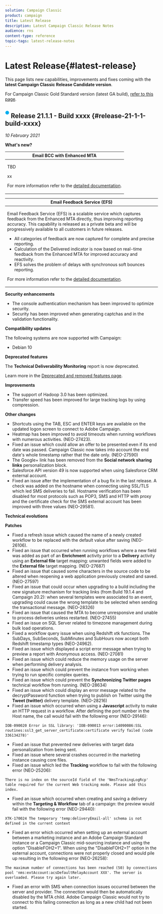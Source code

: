 ```yaml
---
solution: Campaign Classic
product: campaign
title: Latest Release
description: Latest Campaign Classic Release Notes
audience: rns
content-type: reference
topic-tags: latest-release-notes
---
```


# Latest Release{#latest-release}

This page lists new capabilities, improvements and fixes coming with the **latest Campaign Classic Release Candidate version**.

For Campaign Classic Gold Standard version (latest GA build), [refer to this page](../../rn/using/gold-standard.md).

## ![](assets/do-not-localize/blue_2.png) Release 21.1.1 - Build xxxx {#release-21-1-1-build-xxxx}

_10 February 2021_

**What's new?**

<table> 
<thead>
<tr> 
<th> <strong>Email BCC with Enhanced MTA</strong><br /> </th> 
</tr> 
</thead> 
<tbody> 
<tr> 
<td> <p>TBD
</p>
<p>xx
</p>
<p>For more information refer to the <a href="../../installation/using/email-archiving.md#email-bcc-with-enhanced-mta">detailed documentation</a>.</p>
</td> 
</tr> 
</tbody> 
</table>

<table> 
<thead>
<tr> 
<th> <strong>Email Feedback Service (EFS)</strong><br /> </th> 
</tr> 
</thead> 
<tbody> 
<tr> 
<td> <p>Email Feedback Service (EFS) is a scalable service which captures feedback from the Enhanced MTA directly, thus improving reporting accuracy. This capability is released as a private beta and will be progressively available to all customers in future releases.
<ul>
<li>All categories of feedback are now captured for complete and precise reporting.
</li>
<li>Calculation of the Delivered indicator is now based on real-time feedback from the Enhanced MTA for improved accuracy and reactivity.
</li>
<li>EFS solves the problem of delays with synchronous soft bounces reporting.
</li>
</ul>
</p>
<p>For more information refer to the <a href="../../delivery/using/sending-with-enhanced-mta.md#efs">detailed documentation</a>.</p>
</td> 
</tr> 
</tbody> 
</table>

**Security enhancements**

* The console authentication mechanism has been improved to optimize security.
* Security has been improved when generating captchas and in the validation functionality.

**Compatibility updates**

The following systems are now supported with Campaign:

* Debian 10

**Deprecated features**

The **Technical Deliverability Monitoring** report is now deprecated. 

Learn more in the [Deprecated and removed features page](../../rn/using/deprecated-features.md).

**Improvements**

* The support of Hadoop 3.0 has been optimized.
* Transfer speed has been improved for large tracking logs by using compression.

**Other changes**

* Shortcuts using the TAB, ESC and ENTER keys are available on the updated logon screen to connect to Adobe Campaign.
* Heatmap has been improved to avoid timeouts when running workflows with numerous activities. (NEO-27423).
* Fixed an issue which could allow an offer to be presented even if its end date was passed. Campaign Classic now takes into account the end date's whole timestamp rather that the date only. (NEO-27590)
* The Google+ link has been removed from the **Social network sharing links** personalization block.
* Salesforce API version 49 is now supported when using Salesforce CRM external account.
* Fixed an issue after the implementation of a bug fix in the last release. A check was added on the hostname when connecting using SSL/TLS which led SMS deliveries to fail. Hostname verification has been disabled for most protocols such as POP3, SMS and HTTP with proxy and the certificate check for the SMS external account has been improved with three values (NEO-29581).

**Technical evolutions**


**Patches**

* Fixed a refresh issue which caused the name of a newly created workflow to be replaced with the default value after saving (NEO-26106).
* Fixed an issue that occurred when running workflows where a new field was added as part of an **Enrichment** activity prior to a **Delivery** activity using an **External file** target mapping: unwanted fields were added to the **External file** target mapping. (NEO-27687)
* Fixed an issue that caused some characters in the source code to be altered when reopening a web application previously created and saved. (NEO-27597)
* Fixed an issue that could occur when upgrading to a build including the new signature mechanism for tracking links (from Build 19.1.4 and Campaign 20.2): when several templates were associated to an event, upgrading could cause the wrong template to be selected when sending the transactional message. (NEO-28326)
* Fixed an issue that caused the MTA to become unresponsive and unable to process deliveries unless restarted. (NEO-27455)
* Fixed an issue on SQL Server related to timezone management during bulk load operations.
* Fixed a workflow query issue when using Redshift xtk functions. The SubDays, SubSeconds, SubMinutes and SubHours now accept both Redshift timestamp types (NEO-24962).
* Fixed an issue which displayed a script error message when trying to preview a report with Anonymous access. (NEO-27081)
* Fixed an issue which could reduce the memory usage on the server when performing delivery analysis.
* Fixed an issue which could prevent the instance from working when trying to run specific complex queries.
* Fixed an issue which could prevent the **Synchronizing Twitter pages** technical workflow from running. (NEO-28634)
* Fixed an issue which could display an error message related to the decryptPassword function when trying to publish on Twitter using the **Tweet (twitter)** delivery template. (NEO-28216)
* Fixed an issue which occurred when using a **Javascript** activity to make an HTTP request in a workflow. After defining the port number in the Host name, the call would fail with the following error (NEO-29146): 

```
IOB-090020 Error in SSL library: 'IOB-090013 error:14090086:SSL routines:ssl3_get_server_certificate:certificate verify failed (code 336134278)'
``` 

* Fixed an issue that prevented new deliveries with target data personalization from being sent.
* Fixed an issue where several crashes occurred in the marketing instance causing core files.
* Fixed an issue which led the **Tracking** workflow to fail with the following error (NEO-25206):

```
There is no index on the sourceId field of the 'NmsTrackingLogRcp' table required for the current Web tracking mode. Please add this index.
```

* Fixed an issue which occurred when creating and saving a delivery within the **Targeting & Workflow** tab of a campaign: the preview would fail with the following error (NEO-29440):

```
XTK-170024 The temporary 'temp:deliveryEmail-all' schema is not defined in the current context
```

* Fixed an error which occurred when setting up an external account between a marketing instance and an Adobe Campaign Standard instance or a Campaign Classic mid-sourcing instance and using the option "DisableFOH2=1". When using the "DisableFOH2=1" option in the external account, connections were not properly closed and would pile up resulting in the following error (NEO-26258): 

```
The maximum number of connections has been reached (50) by connections pool 'nms:extAccount:acsDefaultRelayAccount XXX'. The server is overloaded. Please try again later.
```
* Fixed an error with SMS when connection issues occurred between the server and provider. The connection would then be automatically disabled by the MTA child. Adobe Campaign Classic would not try to connect to this failing connection as long as a new child had not been started.
